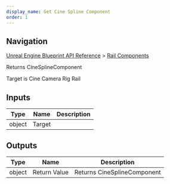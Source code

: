 ```yaml
---
display_name: Get Cine Spline Component
order: 1
---
```

## Navigation

[Unreal Engine Blueprint API Reference](https://dev.epicgames.com/documentation/en-us/unreal-engine/BlueprintAPI) > [Rail Components](https://dev.epicgames.com/documentation/en-us/unreal-engine/BlueprintAPI/RailComponents)

Returns CineSplineComponent

Target is Cine Camera Rig Rail

## Inputs

| Type | Name | Description |
| --- | --- | --- |
| object | Target |  |

## Outputs

| Type | Name | Description |
| --- | --- | --- |
| object | Return Value | Returns CineSplineComponent |
